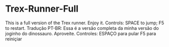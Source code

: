 # Trex-Runner-Full
This is a full version of the Trex runner. Enjoy it.
Controls: SPACE to jump;
          F5 to restart.
Tradução PT-BR:
Essa é a versão completa da minha versão do joginho do dinossauro. Aproveite.
Controles: ESPAÇO para pular
           F5 para reiniçiar
